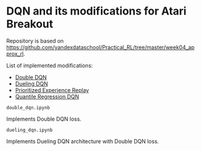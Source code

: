 # DQN and its modifications for Atari Breakout

Repository is based on https://github.com/yandexdataschool/Practical_RL/tree/master/week04_approx_rl.

List of implemented modifications:
- [Double DQN](https://arxiv.org/abs/1509.06461)
- [Dueling DQN](https://arxiv.org/abs/1511.06581)
- [Prioritized Experience Replay](https://arxiv.org/abs/1511.05952)
- [Quantile Regression DQN](https://arxiv.org/pdf/1710.10044.pdf)

```
double_dqn.ipynb
```
Implements Double DQN loss.
```
dueling_dqn.ipynb
```
Implements Dueling DQN architecture with Double DQN loss.
